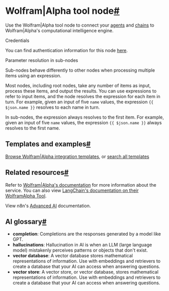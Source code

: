 [](https://github.com/n8n-io/n8n-docs/edit/main/docs/integrations/builtin/cluster-nodes/sub-nodes/n8n-nodes-langchain.toolwolframalpha.md "Edit this page")

# Wolfram|Alpha tool node[#](#wolframalpha-tool-node "Permanent link")

Use the Wolfram|Alpha tool node to connect your [agents](../../../../../glossary/#ai-agent) and [chains](../../../../../glossary/#ai-chain) to Wolfram|Alpha's computational intelligence engine.

Credentials

You can find authentication information for this node [here](../../../credentials/wolframalpha/).

Parameter resolution in sub-nodes

Sub-nodes behave differently to other nodes when processing multiple items using an expression.

Most nodes, including root nodes, take any number of items as input, process these items, and output the results. You can use expressions to refer to input items, and the node resolves the expression for each item in turn. For example, given an input of five `name` values, the expression `{{ $json.name }}` resolves to each name in turn.

In sub-nodes, the expression always resolves to the first item. For example, given an input of five `name` values, the expression `{{ $json.name }}` always resolves to the first name.

## Templates and examples[#](#templates-and-examples "Permanent link")

[Browse Wolfram|Alpha integration templates](https://n8n.io/integrations/wolframoralpha/), or [search all templates](https://n8n.io/workflows/)

## Related resources[#](#related-resources "Permanent link")

Refer to [Wolfram|Alpha's documentation](https://products.wolframalpha.com/api) for more information about the service. You can also view [LangChain's documentation on their WolframAlpha Tool](https://js.langchain.com/docs/integrations/tools/wolframalpha/).

View n8n's [Advanced AI](../../../../../advanced-ai/) documentation.

## AI glossary[#](#ai-glossary "Permanent link")

*   **completion**: Completions are the responses generated by a model like GPT.
*   **hallucinations**: Hallucination in AI is when an LLM (large language model) mistakenly perceives patterns or objects that don't exist.
*   **vector database**: A vector database stores mathematical representations of information. Use with embeddings and retrievers to create a database that your AI can access when answering questions.
*   **vector store**: A vector store, or vector database, stores mathematical representations of information. Use with embeddings and retrievers to create a database that your AI can access when answering questions.